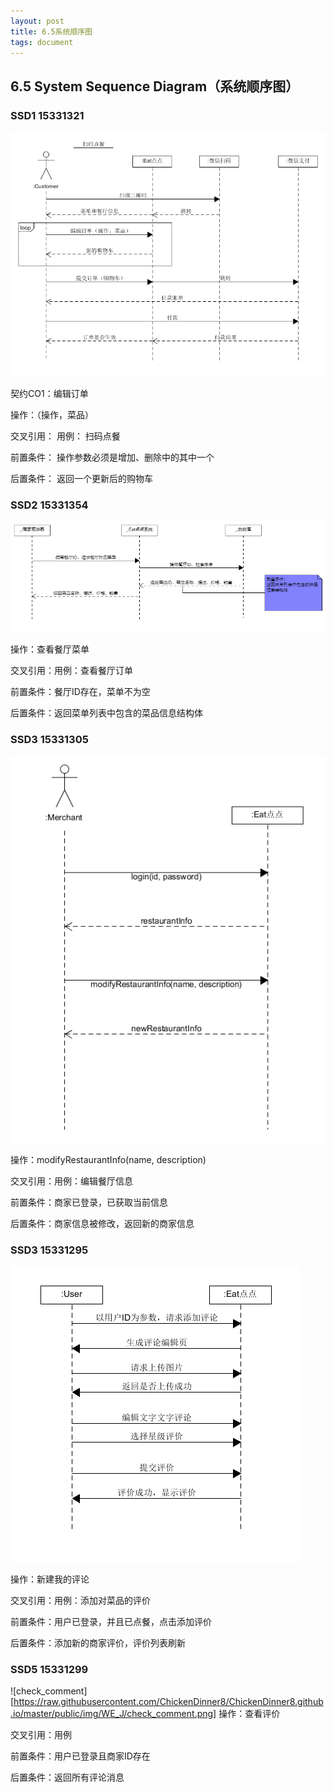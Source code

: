 ```yaml
---
layout: post
title: 6.5系统顺序图
tags: document
---
```


## 6.5 System Sequence Diagram（系统顺序图）

### SSD1 15331321

![SSD1](https://raw.githubusercontent.com/ChickenDinner8/ChickenDinner8.github.io/master/public/img/Rayman/SSD1.png)

契约CO1：编辑订单

操作：（操作，菜品）

交叉引用： 用例： 扫码点餐

前置条件： 操作参数必须是增加、删除中的其中一个

后置条件： 返回一个更新后的购物车



### SSD2 15331354

![](https://github.com/ChickenDinner8/ChickenDinner8.github.io/blob/master/public/img/Yang/Eat点点系统顺序图.png?raw=true)

操作：查看餐厅菜单

交叉引用：用例：查看餐厅订单

前置条件：餐厅ID存在，菜单不为空

后置条件：返回菜单列表中包含的菜品信息结构体



### SSD3 15331305

![](https://github.com/ChickenDinner8/ChickenDinner8.github.io/blob/master/public/img/lun/eatdd.png?raw=true)

操作：modifyRestaurantInfo(name, description)

交叉引用：用例：编辑餐厅信息

前置条件：商家已登录，已获取当前信息

后置条件：商家信息被修改，返回新的商家信息



### SSD3 15331295

![](https://github.com/ChickenDinner8/ChickenDinner8.github.io/blob/master/public/img/pomelo/%E7%B3%BB%E7%BB%9F%E9%A1%BA%E5%BA%8F%E5%9B%BE.png?raw=true)

操作：新建我的评论

交叉引用：用例：添加对菜品的评价

前置条件：用户已登录，并且已点餐，点击添加评价

后置条件：添加新的商家评价，评价列表刷新


### SSD5 15331299

![check_comment][https://raw.githubusercontent.com/ChickenDinner8/ChickenDinner8.github.io/master/public/img/WE_J/check_comment.png]
操作：查看评价

交叉引用：用例

前置条件：用户已登录且商家ID存在

后置条件：返回所有评论消息


